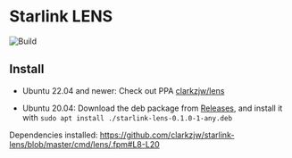# Starlink LENS

![Build](https://github.com/clarkzjw/starlink-lens/actions/workflows/build.yaml/badge.svg)

## Install

* Ubuntu 22.04 and newer: Check out PPA [clarkzjw/lens](https://launchpad.net/~clarkzjw/+archive/ubuntu/lens)

* Ubuntu 20.04: Download the deb package from [Releases](https://github.com/clarkzjw/starlink-lens/releases), and install it with `sudo apt install ./starlink-lens-0.1.0-1-any.deb`

Dependencies installed: https://github.com/clarkzjw/starlink-lens/blob/master/cmd/lens/.fpm#L8-L20
